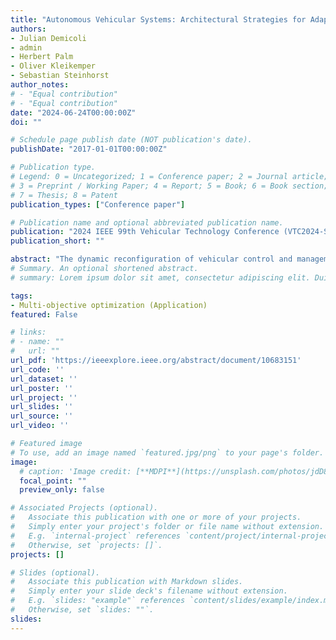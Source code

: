```yaml
---
title: "Autonomous Vehicular Systems: Architectural Strategies for Adaptive Multi-Objective Configuration"
authors:
- Julian Demicoli
- admin
- Herbert Palm
- Oliver Kleikemper
- Sebastian Steinhorst
author_notes:
# - "Equal contribution"
# - "Equal contribution"
date: "2024-06-24T00:00:00Z"
doi: ""

# Schedule page publish date (NOT publication's date).
publishDate: "2017-01-01T00:00:00Z"

# Publication type.
# Legend: 0 = Uncategorized; 1 = Conference paper; 2 = Journal article;
# 3 = Preprint / Working Paper; 4 = Report; 5 = Book; 6 = Book section;
# 7 = Thesis; 8 = Patent
publication_types: ["Conference paper"]

# Publication name and optional abbreviated publication name.
publication: "2024 IEEE 99th Vehicular Technology Conference (VTC2024-Spring)"
publication_short: ""

abstract: "The dynamic reconfiguration of vehicular control and management systems to adapt to different scenarios, particularly those with conflicting design goals, remains a challenging task. In this context, we propose a reference architecture and a generic process to integrate advanced gain scheduling with a feedback loop that continually updates configuration lookup tables to generate scenario-related configurations at runtime. For demonstration purposes, our approach is applied to a Hyperloop vehicle's magnetic suspension system to guarantee simultaneously optimized accuracy of control, energy consumption and passenger comfort for a multitude of scenarios. Additionally, the feedback mechanism increases resilience against mechanical failures, marking an advancement in vehicular system adaptability and reliability."
# Summary. An optional shortened abstract.
# summary: Lorem ipsum dolor sit amet, consectetur adipiscing elit. Duis posuere tellus ac convallis placerat. Proin tincidunt magna sed ex sollicitudin condimentum.

tags:
- Multi-objective optimization (Application)
featured: False

# links:
# - name: ""
#   url: ""
url_pdf: 'https://ieeexplore.ieee.org/abstract/document/10683151'
url_code: ''
url_dataset: ''
url_poster: ''
url_project: ''
url_slides: ''
url_source: ''
url_video: ''

# Featured image
# To use, add an image named `featured.jpg/png` to your page's folder. 
image:
  # caption: 'Image credit: [**MDPI**](https://unsplash.com/photos/jdD8gXaTZsc)'
  focal_point: ""
  preview_only: false

# Associated Projects (optional).
#   Associate this publication with one or more of your projects.
#   Simply enter your project's folder or file name without extension.
#   E.g. `internal-project` references `content/project/internal-project/index.md`.
#   Otherwise, set `projects: []`.
projects: []

# Slides (optional).
#   Associate this publication with Markdown slides.
#   Simply enter your slide deck's filename without extension.
#   E.g. `slides: "example"` references `content/slides/example/index.md`.
#   Otherwise, set `slides: ""`.
slides: 
---
```


<!-- {{% callout note %}}
Click the *Cite* button above to demo the feature to enable visitors to import publication metadata into their reference management software.
{{% /callout %}}

{{% callout note %}}
Create your slides in Markdown - click the *Slides* button to check out the example.
{{% /callout %}}

Supplementary notes can be added here, including [code, math, and images](https://wowchemy.com/docs/writing-markdown-latex/). -->
